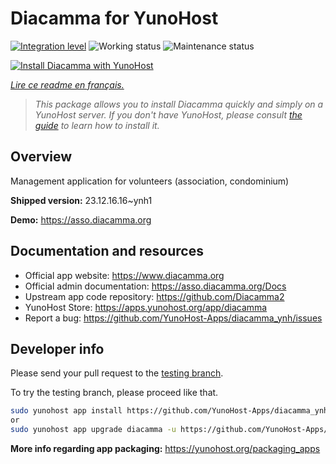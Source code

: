 <!--
N.B.: This README was automatically generated by https://github.com/YunoHost/apps/tree/master/tools/README-generator
It shall NOT be edited by hand.
-->

# Diacamma for YunoHost

[![Integration level](https://dash.yunohost.org/integration/diacamma.svg)](https://dash.yunohost.org/appci/app/diacamma) ![Working status](https://ci-apps.yunohost.org/ci/badges/diacamma.status.svg) ![Maintenance status](https://ci-apps.yunohost.org/ci/badges/diacamma.maintain.svg)

[![Install Diacamma with YunoHost](https://install-app.yunohost.org/install-with-yunohost.svg)](https://install-app.yunohost.org/?app=diacamma)

*[Lire ce readme en français.](./README_fr.md)*

> *This package allows you to install Diacamma quickly and simply on a YunoHost server.
If you don't have YunoHost, please consult [the guide](https://yunohost.org/#/install) to learn how to install it.*

## Overview

Management application for volunteers (association, condominium)

**Shipped version:** 23.12.16.16~ynh1

**Demo:** https://asso.diacamma.org
## Documentation and resources

* Official app website: <https://www.diacamma.org>
* Official admin documentation: <https://asso.diacamma.org/Docs>
* Upstream app code repository: <https://github.com/Diacamma2>
* YunoHost Store: <https://apps.yunohost.org/app/diacamma>
* Report a bug: <https://github.com/YunoHost-Apps/diacamma_ynh/issues>

## Developer info

Please send your pull request to the [testing branch](https://github.com/YunoHost-Apps/diacamma_ynh/tree/testing).

To try the testing branch, please proceed like that.

``` bash
sudo yunohost app install https://github.com/YunoHost-Apps/diacamma_ynh/tree/testing --debug
or
sudo yunohost app upgrade diacamma -u https://github.com/YunoHost-Apps/diacamma_ynh/tree/testing --debug
```

**More info regarding app packaging:** <https://yunohost.org/packaging_apps>
